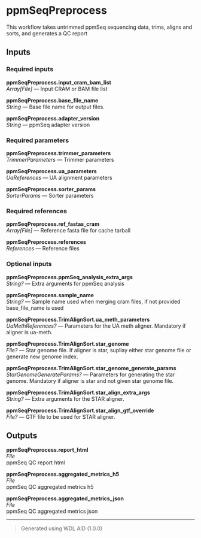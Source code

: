 # ppmSeqPreprocess
This workflow takes untrimmed ppmSeq sequencing data, trims, aligns and sorts, and generates a QC report

## Inputs

### Required inputs
<p name="ppmSeqPreprocess.input_cram_bam_list">
        <b>ppmSeqPreprocess.input_cram_bam_list</b><br />
        <i>Array[File] </i> &mdash; 
         Input CRAM or BAM file list <br /> 
</p>
<p name="ppmSeqPreprocess.base_file_name">
        <b>ppmSeqPreprocess.base_file_name</b><br />
        <i>String </i> &mdash; 
         Base file name for output files. <br /> 
</p>
<p name="ppmSeqPreprocess.adapter_version">
        <b>ppmSeqPreprocess.adapter_version</b><br />
        <i>String </i> &mdash; 
         ppmSeq adapter version <br /> 
</p>

### Required parameters
<p name="ppmSeqPreprocess.trimmer_parameters">
        <b>ppmSeqPreprocess.trimmer_parameters</b><br />
        <i>TrimmerParameters </i> &mdash; 
         Trimmer parameters <br /> 
</p>
<p name="ppmSeqPreprocess.ua_parameters">
        <b>ppmSeqPreprocess.ua_parameters</b><br />
        <i>UaReferences </i> &mdash; 
         UA alignment parameters <br /> 
</p>
<p name="ppmSeqPreprocess.sorter_params">
        <b>ppmSeqPreprocess.sorter_params</b><br />
        <i>SorterParams </i> &mdash; 
         Sorter parameters <br /> 
</p>

### Required references
<p name="ppmSeqPreprocess.ref_fastas_cram">
        <b>ppmSeqPreprocess.ref_fastas_cram</b><br />
        <i>Array[File] </i> &mdash; 
         Reference fasta file for cache tarball <br /> 
</p>
<p name="ppmSeqPreprocess.references">
        <b>ppmSeqPreprocess.references</b><br />
        <i>References </i> &mdash; 
         Reference files <br /> 
</p>

### Optional inputs
<p name="ppmSeqPreprocess.ppmSeq_analysis_extra_args">
        <b>ppmSeqPreprocess.ppmSeq_analysis_extra_args</b><br />
        <i>String? </i> &mdash; 
         Extra arguments for ppmSeq analysis <br /> 
</p>
<p name="ppmSeqPreprocess.sample_name">
        <b>ppmSeqPreprocess.sample_name</b><br />
        <i>String? </i> &mdash; 
         Sample name used when merging cram files, if not provided base_file_name is used <br /> 
</p>
<p name="ppmSeqPreprocess.TrimAlignSort.ua_meth_parameters">
        <b>ppmSeqPreprocess.TrimAlignSort.ua_meth_parameters</b><br />
        <i>UaMethReferences? </i> &mdash; 
         Parameters for the UA meth aligner. Mandatory if aligner is ua-meth. <br /> 
</p>
<p name="ppmSeqPreprocess.TrimAlignSort.star_genome">
        <b>ppmSeqPreprocess.TrimAlignSort.star_genome</b><br />
        <i>File? </i> &mdash; 
         Star genome file. If aligner is star, supllay either star genome file or generate new genome index. <br /> 
</p>
<p name="ppmSeqPreprocess.TrimAlignSort.star_genome_generate_params">
        <b>ppmSeqPreprocess.TrimAlignSort.star_genome_generate_params</b><br />
        <i>StarGenomeGenerateParams? </i> &mdash; 
         Parameters for generating the star genome. Mandatory if aligner is star and not given star genome file. <br /> 
</p>
<p name="ppmSeqPreprocess.TrimAlignSort.star_align_extra_args">
        <b>ppmSeqPreprocess.TrimAlignSort.star_align_extra_args</b><br />
        <i>String? </i> &mdash; 
         Extra arguments for the STAR aligner. <br /> 
</p>
<p name="ppmSeqPreprocess.TrimAlignSort.star_align_gtf_override">
        <b>ppmSeqPreprocess.TrimAlignSort.star_align_gtf_override</b><br />
        <i>File? </i> &mdash; 
         GTF file to be used for STAR aligner. <br /> 
</p>
</details>


## Outputs
<p name="ppmSeqPreprocess.report_html">
        <b>ppmSeqPreprocess.report_html</b><br />
        <i>File</i><br />
        ppmSeq QC report html
</p>
<p name="ppmSeqPreprocess.aggregated_metrics_h5">
        <b>ppmSeqPreprocess.aggregated_metrics_h5</b><br />
        <i>File</i><br />
        ppmSeq QC aggregated metrics h5
</p>
<p name="ppmSeqPreprocess.aggregated_metrics_json">
        <b>ppmSeqPreprocess.aggregated_metrics_json</b><br />
        <i>File</i><br />
        ppmSeq QC aggregated metrics json
</p>

<hr />

> Generated using WDL AID (1.0.0)
